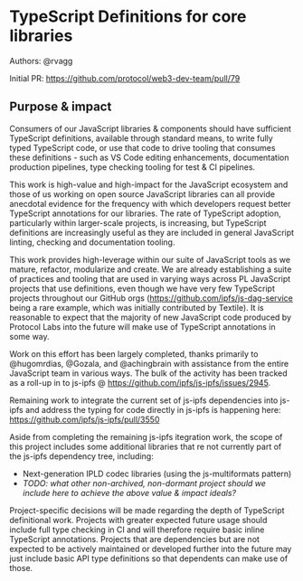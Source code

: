 # TypeScript Definitions for core libraries

Authors: @rvagg

Initial PR: https://github.com/protocol/web3-dev-team/pull/79

## Purpose &amp; impact 

Consumers of our JavaScript libraries & components should have sufficient TypeScript definitions, available through standard means, to write fully typed TypeScript code, or use that code to drive tooling that consumes these definitions - such as VS Code editing enhancements, documentation production pipelines, type checking tooling for test & CI pipelines.

This work is high-value and high-impact for the JavaScript ecosystem and those of us working on open source JavaScript libraries can all provide anecdotal evidence for the frequency with which developers request better TypeScript annotations for our libraries. The rate of TypeScript adoption, particularly within larger-scale projects, is increasing, but TypeScript definitions are increasingly useful as they are included in general JavaScript linting, checking and documentation tooling.

This work provides high-leverage within our suite of JavaScript tools as we mature, refactor, modularize and create. We are already establishing a suite of practices and tooling that are used in varying ways across PL JavaScript projects that use definitions, even though we have very few TypeScript projects throughout our GitHub orgs (<https://github.com/ipfs/js-dag-service> being a rare example, which was initially contributed by Textile). It is reasonable to expect that the majority of new JavaScript code produced by Protocol Labs into the future will make use of TypeScript annotations in some way.

Work on this effort has been largely completed, thanks primarily to @hugomrdias, @Gozala, and @achingbrain with assistance from the entire JavaScript team in various ways. The bulk of the activity has been tracked as a roll-up in to js-ipfs @ <https://github.com/ipfs/js-ipfs/issues/2945>.

Remaining work to integrate the current set of js-ipfs dependencies into js-ipfs and address the typing for code directly in js-ipfs is happening here: https://github.com/ipfs/js-ipfs/pull/3550

Aside from completing the remaining js-ipfs itegration work, the scope of this project includes some additional libraries that re not currently part of the js-ipfs dependency tree, including:

 * Next-generation IPLD codec libraries (using the js-multiformats pattern)
 * _TODO: what other non-archived, non-dormant project should we include here to achieve the above value & impact ideals?_

Project-specific decisions will be made regarding the depth of TypeScript definitional work. Projects with greater expected future usage should include full type checking in CI and will therefore require basic inline TypeScript annotations. Projects that are dependencies but are not expected to be actively maintained or developed further into the future may just include basic API type definitions so that dependents can make use of those.

<!--
#### Background &amp; intent
_Describe the desired state of the world after this project? Why does that matter?_
#### Assumptions &amp; hypotheses
_What must be true for this project to matter?_
#### User workflow example
_How would a developer or user use this new capability?_
#### Impact
_How would this directly contribute to web3 dev stack product-market fit?_
#### Leverage
_How much would nailing this project improve our knowledge and ability to execute future projects?_
#### Confidence
_How sure are we that this impact would be realized? Label from [this scale](https://medium.com/@nimay/inside-product-introduction-to-feature-priority-using-ice-impact-confidence-ease-and-gist-5180434e5b15)_.
## Project definition
#### Brief plan of attack
#### What does done look like?
_What specific deliverables should completed to consider this project done?_
####  What does success look like?
_Success means impact. How will we know we did the right thing?_
#### Counterpoints &amp; pre-mortem
_Why might this project be lower impact than expected? How could this project fail to complete, or fail to be successful?_
#### Alternatives
_How might this project’s intent be realized in other ways (other than this project proposal)? What other potential solutions can address the same need?_
#### Dependencies/prerequisites
#### Future opportunities
## Required resources
#### Effort estimate
#### Roles / skills needed
-->
